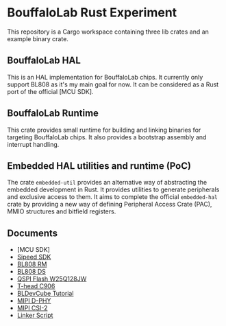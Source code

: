 # BouffaloLab Rust Experiment
This repository is a Cargo workspace containing three lib crates and 
an example binary crate.

## BouffaloLab HAL
This is an HAL implementation for BouffaloLab chips. It currently only 
support BL808 as it's my main goal for now. It can be considered as a 
Rust port of the official [MCU SDK].

## BouffaloLab Runtime
This crate provides small runtime for building and linking binaries 
for targeting BouffaloLab chips. It also provides a bootstrap assembly
and interrupt handling.

## Embedded HAL utilities and runtime (PoC)
The crate `embedded-util` provides an alternative way of abstracting 
the embedded development in Rust. It provides utilities to generate 
peripherals and exclusive access to them. It aims to complete the 
official `embedded-hal` crate by providing a new way of defining 
Peripheral Access Crate (PAC), MMIO structures and bitfield registers.

## Documents
- [MCU SDK]
- [Sipeed SDK]
- [BL808 RM]
- [BL808 DS]
- [QSPI Flash W25Q128JW]
- [T-head C906]
- [BLDevCube Tutorial]
- [MIPI D-PHY]
- [MIPI CSI-2]
- [Linker Script]

[Bouffalo SDK]: https://github.com/bouffalolab/bouffalo_sdk
[Sipeed SDK]: https://github.com/sipeed/M1s_BL808_SDK
[BL808 RM]: https://raw.githubusercontent.com/bouffalolab/bl_docs/main/BL808_RM/en/BL808_RM_en_1.3.pdf
[BL808 DS]: https://raw.githubusercontent.com/bouffalolab/bl_docs/main/BL808_DS/en/BL808_DS_1.2_en.pdf
[T-head C906]: https://github.com/T-head-Semi/openc906
[BLDevCube Tutorial]: https://bl-mcu-sdk.readthedocs.io/zh_CN/latest/get_started/devcube.html
[MIPI D-PHY]: http://www.jmrcubed.com/vr/ref_tech/mipi_d_phy_specification_v01-00-00.pdf
[MIPI CSI-2]: https://caxapa.ru/thumbs/799244/MIPI_Alliance_Specification_for_Camera_S.pdf
[Linker Script]: https://users.informatik.haw-hamburg.de/~krabat/FH-Labor/gnupro/5_GNUPro_Utilities/c_Using_LD/ldLinker_scripts.html
[QSPI Flash W25Q128JW]: https://www.winbond.com/hq/product/code-storage-flash-memory/serial-nor-flash/?__locale=en&partNo=W25Q128JW
